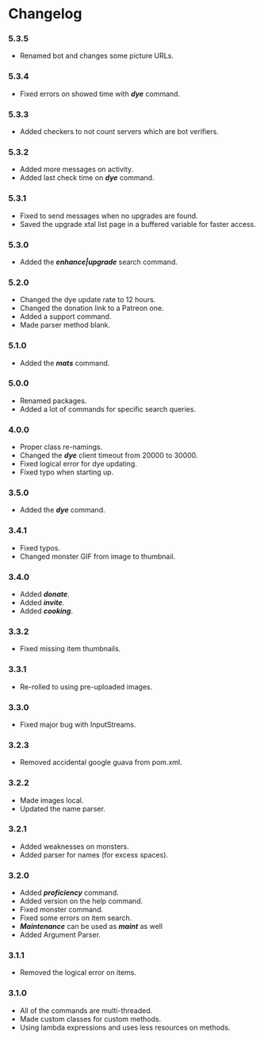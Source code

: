 # Changelog

### 5.3.5
- Renamed bot and changes some picture URLs.

### 5.3.4
- Fixed errors on showed time with **_dye_** command.

### 5.3.3
- Added checkers to not count servers which are bot verifiers.

### 5.3.2
- Added more messages on activity.
- Added last check time on **_dye_** command.

### 5.3.1
- Fixed to send messages when no upgrades are found.
- Saved the upgrade xtal list page in a buffered variable for faster access.

### 5.3.0
- Added the **_enhance|upgrade_** search command.

### 5.2.0
- Changed the dye update rate to 12 hours.
- Changed the donation link to a Patreon one.
- Added a support command.
- Made parser method blank.

### 5.1.0
- Added the **_mats_** command.

### 5.0.0
- Renamed packages.
- Added a lot of commands for specific search queries.

### 4.0.0
- Proper class re-namings.
- Changed the **_dye_** client timeout from 20000 to 30000.
- Fixed logical error for dye updating.
- Fixed typo when starting up.

### 3.5.0
- Added the **_dye_** command.

### 3.4.1
- Fixed typos.
- Changed monster GIF from image to thumbnail.

### 3.4.0
- Added **_donate_**.
- Added **_invite_**.
- Added **_cooking_**.

### 3.3.2
- Fixed missing item thumbnails.

### 3.3.1
- Re-rolled to using pre-uploaded images.

### 3.3.0
- Fixed major bug with InputStreams.

### 3.2.3
- Removed accidental google guava from pom.xml.

### 3.2.2
- Made images local.
- Updated the name parser.

### 3.2.1
- Added weaknesses on monsters.
- Added parser for names (for excess spaces).

### 3.2.0
- Added **_proficiency_** command.
- Added version on the help command.
- Fixed monster command.
- Fixed some errors on item search.
- **_Maintenance_** can be used as **_maint_** as well
- Added Argument Parser.

### 3.1.1
- Removed the logical error on items.

### 3.1.0
- All of the commands are multi-threaded.
- Made custom classes for custom methods.
- Using lambda expressions and uses less resources on methods.